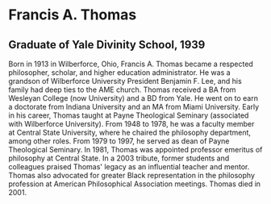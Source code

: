 # Francis A. Thomas
## Graduate of Yale Divinity School, 1939
Born in 1913 in Wilberforce, Ohio, Francis A. Thomas became a respected philosopher, scholar, and higher education administrator. He was a grandson of Wilberforce University President Benjamin F. Lee, and his family had deep ties to the AME church. Thomas received a BA from Wesleyan College (now University) and a BD from Yale. He went on to earn a doctorate from Indiana University and an MA from Miami University. Early in his career, Thomas taught at Payne Theological Seminary (associated with Wilberforce University). From 1948 to 1978, he was a faculty member at Central State University, where he chaired the philosophy department, among other roles. From 1979 to 1997, he served as dean of Payne Theological Seminary. In 1981, Thomas was appointed professor emeritus of philosophy at Central State. In a 2003 tribute, former students and colleagues praised Thomas' legacy as an influential teacher and mentor. Thomas also advocated for greater Black representation in the philosophy profession at American Philosophical Association meetings. Thomas died in 2001.
